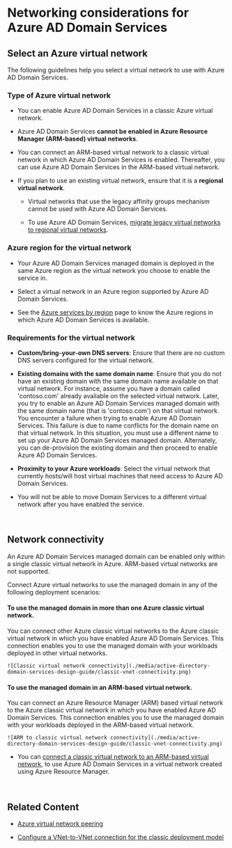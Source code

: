 <properties
	pageTitle="Azure AD Domain Services: Networking guidelines | Microsoft Azure"
	description="Networking for Azure Active Directory Domain Services (Preview)"
	services="active-directory-ds"
	documentationCenter=""
	authors="mahesh-unnikrishnan"
	manager="stevenpo"
	editor="curtand"/>

<tags
	ms.service="active-directory-ds"
	ms.workload="identity"
	ms.tgt_pltfrm="na"
	ms.devlang="na"
	ms.topic="article"
	ms.date="09/16/2016"
	ms.author="maheshu"/>

# Networking considerations for Azure AD Domain Services

## Select an Azure virtual network
The following guidelines help you select a virtual network to use with Azure AD Domain Services.

### Type of Azure virtual network

- You can enable Azure AD Domain Services in a classic Azure virtual network.

- Azure AD Domain Services **cannot be enabled in Azure Resource Manager (ARM-based) virtual networks**.

- You can connect an ARM-based virtual network to a classic virtual network in which Azure AD Domain Services is enabled. Thereafter, you can use Azure AD Domain Services in the ARM-based virtual network.

- If you plan to use an existing virtual network, ensure that it is a **regional virtual network**.
    - Virtual networks that use the legacy affinity groups mechanism cannot be used with Azure AD Domain Services.

	- To use Azure AD Domain Services, [migrate legacy virtual networks to regional virtual networks](../virtual-network/virtual-networks-migrate-to-regional-vnet.md).


### Azure region for the virtual network

- Your Azure AD Domain Services managed domain is deployed in the same Azure region as the virtual network you choose to enable the service in.

- Select a virtual network in an Azure region supported by Azure AD Domain Services.

- See the [Azure services by region](https://azure.microsoft.com/regions/#services/) page to know the Azure regions in which Azure AD Domain Services is available.


### Requirements for the virtual network

- **Custom/bring-your-own DNS servers**: Ensure that there are no custom DNS servers configured for the virtual network.

- **Existing domains with the same domain name**: Ensure that you do not have an existing domain with the same domain name available on that virtual network. For instance, assume you have a domain called 'contoso.com' already available on the selected virtual network. Later, you try to enable an Azure AD Domain Services managed domain with the same domain name (that is 'contoso.com') on that virtual network. You encounter a failure when trying to enable Azure AD Domain Services. This failure is due to name conflicts for the domain name on that virtual network. In this situation, you must use a different name to set up your Azure AD Domain Services managed domain. Alternately, you can de-provision the existing domain and then proceed to enable Azure AD Domain Services.

- **Proximity to your Azure workloads**: Select the virtual network that currently hosts/will host virtual machines that need access to Azure AD Domain Services.

- You will not be able to move Domain Services to a different virtual network after you have enabled the service.

<br>

## Network connectivity
An Azure AD Domain Services managed domain can be enabled only within a single classic virtual network in Azure. ARM-based virtual networks are not supported.

Connect Azure virtual networks to use the managed domain in any of the following deployment scenarios:

#### To use the managed domain in more than one Azure classic virtual network.
You can connect other Azure classic virtual networks to the Azure classic virtual network in which you have enabled Azure AD Domain Services. This connection enables you to use the managed domain with your workloads deployed in other virtual networks.

    ![Classic virtual network connectivity](./media/active-directory-domain-services-design-guide/classic-vnet-connectivity.png)

#### To use the managed domain in an ARM-based virtual network.
You can connect an Azure Resource Manager (ARM) based virtual network to the Azure classic virtual network in which you have enabled Azure AD Domain Services. This connection enables you to use the managed domain with your workloads deployed in the ARM-based virtual network.

    ![ARM to classic virtual network connectivity](./media/active-directory-domain-services-design-guide/classic-vnet-connectivity.png)



- You can [connect a classic virtual network to an ARM-based virtual network](../vpn-gateway/virtual-networks-configure-vnet-to-vnet-connection.md), to use Azure AD Domain Services in a virtual network created using Azure Resource Manager.


<br>

## Related Content

- [Azure virtual network peering](../virtual-network/virtual-network-peering-overview.md)

- [Configure a VNet-to-VNet connection for the classic deployment model](../vpn-gateway/virtual-networks-configure-vnet-to-vnet-connection.md)
